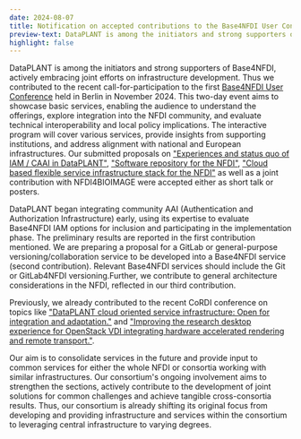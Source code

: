 ```yaml
---
date: 2024-08-07
title: Notification on accepted contributions to the Base4NFDI User Conference
preview-text: DataPLANT is among the initiators and strong supporters of Base4NFDI, actively embracing joint efforts on infrastructure development. Thus we contributed to the recent call-for-participation to the first Base4NFDI User Conference held in Berlin in November 2024. This two-day event aims to showcase basic services...
highlight: false
---
```

DataPLANT is among the initiators and strong supporters of Base4NFDI, actively embracing joint efforts on infrastructure development. Thus we contributed to the recent call-for-participation to the first [Base4NFDI User Conference](https://events.gwdg.de/event/658/) held in Berlin in November 2024. This two-day event aims to showcase basic services, enabling the audience to understand the offerings, explore integration into the NFDI community, and evaluate technical interoperability and local policy implications. The interactive program will cover various services, provide insights from supporting institutions, and address alignment with national and European infrastructures. Our submitted proposals on ["Experiences and status quo of IAM / CAAI in DataPLANT"](https://events.gwdg.de/event/658/contributions/2379/), ["Software repository for the NFDI"](https://events.gwdg.de/event/658/contributions/2386/), ["Cloud based flexible service infrastructure stack for the NFDI"](https://events.gwdg.de/event/658/contributions/2388/) as well as a joint contribution with NFDI4BIOIMAGE were accepted either as short talk or posters.

DataPLANT began integrating community AAI (Authentication and Authorization Infrastructure) early, using its expertise to evaluate Base4NFDI IAM options for inclusion and participating in the implementation phase. The preliminary results are reported in the first contribution mentioned. We are preparing a proposal for a GitLab or general-purpose versioning/collaboration service to be developed into a Base4NFDI service (second contribution). Relevant Base4NFDI services should include the Git or GitLab4NFDI versioning.Further, we contribute to general architecture considerations in the NFDI, reflected in our third contribution.

Previously, we already contributed to the recent CoRDI conference on topics like ["DataPLANT cloud oriented service infrastructure: Open for integration and adaptation."](doi.org/10.52825/cordi.v1i.414) and ["Improving the research desktop experience for OpenStack VDI integrating hardware accelerated rendering and remote transport."](doi.org/10.52825/cordi.v1i.413).

Our aim is to consolidate services in the future and provide input to common services for either the whole NFDI or consortia working with similar infrastructures. Our consortium's ongoing involvement aims to strengthen the sections, actively contribute to the development of joint solutions for common challenges and achieve tangible cross-consortia results. Thus, our consortium is already shifting its original focus from developing and providing infrastructure and services within the consortium to leveraging central infrastructure to varying degrees. 